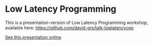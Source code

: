 # Low Latency Programming

This is a presentation-version of Low Latency Programming workshop, available here: https://github.com/david-grs/talk-lowlatencycpp

[See this presentation online](//david-grs.github.io/low_latency_presentation/)
